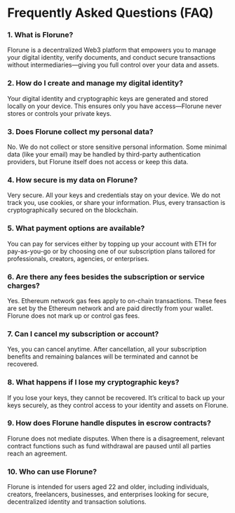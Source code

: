 # Frequently Asked Questions (FAQ)

### 1. What is Florune?

Florune is a decentralized Web3 platform that empowers you to manage your digital identity, verify documents, and conduct secure transactions without intermediaries—giving you full control over your data and assets.

### 2. How do I create and manage my digital identity?

Your digital identity and cryptographic keys are generated and stored locally on your device. This ensures only you have access—Florune never stores or controls your private keys.

### 3. Does Florune collect my personal data?

No. We do not collect or store sensitive personal information. Some minimal data (like your email) may be handled by third-party authentication providers, but Florune itself does not access or keep this data.

### 4. How secure is my data on Florune?

Very secure. All your keys and credentials stay on your device. We do not track you, use cookies, or share your information. Plus, every transaction is cryptographically secured on the blockchain.

### 5. What payment options are available?

You can pay for services either by topping up your account with ETH for pay-as-you-go or by choosing one of our subscription plans tailored for professionals, creators, agencies, or enterprises.

### 6. Are there any fees besides the subscription or service charges?

Yes. Ethereum network gas fees apply to on-chain transactions. These fees are set by the Ethereum network and are paid directly from your wallet. Florune does not mark up or control gas fees.

### 7. Can I cancel my subscription or account?

Yes, you can cancel anytime. After cancellation, all your subscription benefits and remaining balances will be terminated and cannot be recovered.

### 8. What happens if I lose my cryptographic keys?

If you lose your keys, they cannot be recovered. It’s critical to back up your keys securely, as they control access to your identity and assets on Florune.

### 9. How does Florune handle disputes in escrow contracts?

Florune does not mediate disputes. When there is a disagreement, relevant contract functions such as fund withdrawal are paused until all parties reach an agreement.

### 10. Who can use Florune?

Florune is intended for users aged 22 and older, including individuals, creators, freelancers, businesses, and enterprises looking for secure, decentralized identity and transaction solutions.
